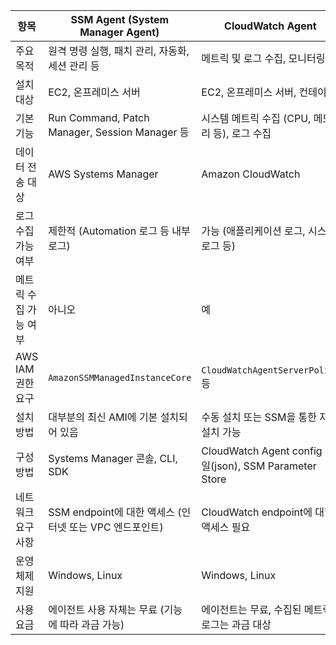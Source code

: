 | 항목                  | SSM Agent (System Manager Agent)                        | CloudWatch Agent                                        |
| --------------------- | ------------------------------------------------------- | ------------------------------------------------------- |
| 주요 목적             | 원격 명령 실행, 패치 관리, 자동화, 세션 관리 등         | 메트릭 및 로그 수집, 모니터링                           |
| 설치 대상             | EC2, 온프레미스 서버                                    | EC2, 온프레미스 서버, 컨테이너                          |
| 기본 기능             | Run Command, Patch Manager, Session Manager 등          | 시스템 메트릭 수집 (CPU, 메모리 등), 로그 수집          |
| 데이터 전송 대상      | AWS Systems Manager                                     | Amazon CloudWatch                                       |
| 로그 수집 가능 여부   | 제한적 (Automation 로그 등 내부 로그)                   | 가능 (애플리케이션 로그, 시스템 로그 등)                |
| 메트릭 수집 가능 여부 | 아니오                                                  | 예                                                      |
| AWS IAM 권한 요구     | `AmazonSSMManagedInstanceCore`                          | `CloudWatchAgentServerPolicy` 등                        |
| 설치 방법             | 대부분의 최신 AMI에 기본 설치되어 있음                  | 수동 설치 또는 SSM을 통한 자동 설치 가능                |
| 구성 방법             | Systems Manager 콘솔, CLI, SDK                          | CloudWatch Agent config 파일(json), SSM Parameter Store |
| 네트워크 요구사항     | SSM endpoint에 대한 액세스 (인터넷 또는 VPC 엔드포인트) | CloudWatch endpoint에 대한 액세스 필요                  |
| 운영 체제 지원        | Windows, Linux                                          | Windows, Linux                                          |
| 사용 요금             | 에이전트 사용 자체는 무료 (기능에 따라 과금 가능)       | 에이전트는 무료, 수집된 메트릭/로그는 과금 대상         |
